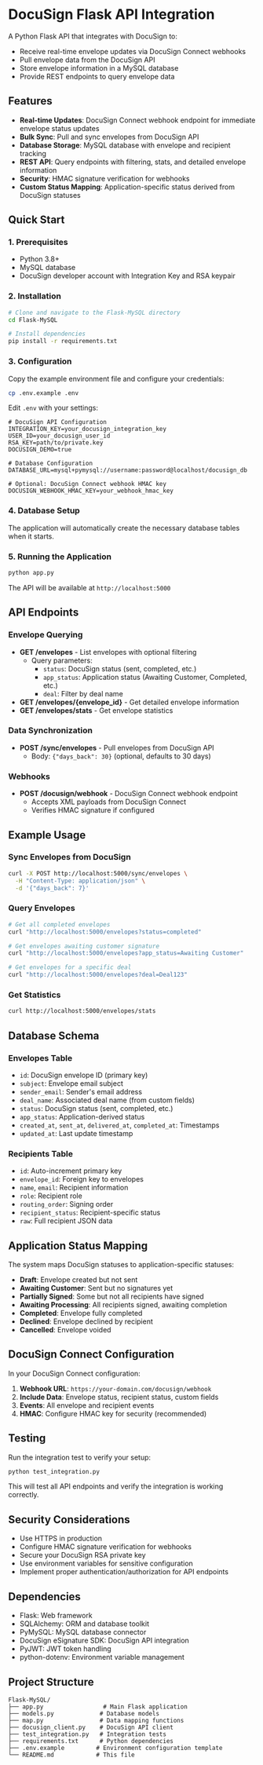 # DocuSign Flask API Integration

A Python Flask API that integrates with DocuSign to:
- Receive real-time envelope updates via DocuSign Connect webhooks
- Pull envelope data from the DocuSign API
- Store envelope information in a MySQL database
- Provide REST endpoints to query envelope data

## Features

- **Real-time Updates**: DocuSign Connect webhook endpoint for immediate envelope status updates
- **Bulk Sync**: Pull and sync envelopes from DocuSign API
- **Database Storage**: MySQL database with envelope and recipient tracking
- **REST API**: Query endpoints with filtering, stats, and detailed envelope information
- **Security**: HMAC signature verification for webhooks
- **Custom Status Mapping**: Application-specific status derived from DocuSign statuses

## Quick Start

### 1. Prerequisites

- Python 3.8+
- MySQL database
- DocuSign developer account with Integration Key and RSA keypair

### 2. Installation

```bash
# Clone and navigate to the Flask-MySQL directory
cd Flask-MySQL

# Install dependencies
pip install -r requirements.txt
```

### 3. Configuration

Copy the example environment file and configure your credentials:

```bash
cp .env.example .env
```

Edit `.env` with your settings:

```env
# DocuSign API Configuration
INTEGRATION_KEY=your_docusign_integration_key
USER_ID=your_docusign_user_id
RSA_KEY=path/to/private.key
DOCUSIGN_DEMO=true

# Database Configuration
DATABASE_URL=mysql+pymysql://username:password@localhost/docusign_db

# Optional: DocuSign Connect webhook HMAC key
DOCUSIGN_WEBHOOK_HMAC_KEY=your_webhook_hmac_key
```

### 4. Database Setup

The application will automatically create the necessary database tables when it starts.

### 5. Running the Application

```bash
python app.py
```

The API will be available at `http://localhost:5000`

## API Endpoints

### Envelope Querying

- **GET /envelopes** - List envelopes with optional filtering
  - Query parameters:
    - `status`: DocuSign status (sent, completed, etc.)
    - `app_status`: Application status (Awaiting Customer, Completed, etc.)
    - `deal`: Filter by deal name
- **GET /envelopes/{envelope_id}** - Get detailed envelope information
- **GET /envelopes/stats** - Get envelope statistics

### Data Synchronization

- **POST /sync/envelopes** - Pull envelopes from DocuSign API
  - Body: `{"days_back": 30}` (optional, defaults to 30 days)

### Webhooks

- **POST /docusign/webhook** - DocuSign Connect webhook endpoint
  - Accepts XML payloads from DocuSign Connect
  - Verifies HMAC signature if configured

## Example Usage

### Sync Envelopes from DocuSign

```bash
curl -X POST http://localhost:5000/sync/envelopes \
  -H "Content-Type: application/json" \
  -d '{"days_back": 7}'
```

### Query Envelopes

```bash
# Get all completed envelopes
curl "http://localhost:5000/envelopes?status=completed"

# Get envelopes awaiting customer signature
curl "http://localhost:5000/envelopes?app_status=Awaiting Customer"

# Get envelopes for a specific deal
curl "http://localhost:5000/envelopes?deal=Deal123"
```

### Get Statistics

```bash
curl http://localhost:5000/envelopes/stats
```

## Database Schema

### Envelopes Table
- `id`: DocuSign envelope ID (primary key)
- `subject`: Envelope email subject
- `sender_email`: Sender's email address
- `deal_name`: Associated deal name (from custom fields)
- `status`: DocuSign status (sent, completed, etc.)
- `app_status`: Application-derived status
- `created_at`, `sent_at`, `delivered_at`, `completed_at`: Timestamps
- `updated_at`: Last update timestamp

### Recipients Table
- `id`: Auto-increment primary key
- `envelope_id`: Foreign key to envelopes
- `name`, `email`: Recipient information
- `role`: Recipient role
- `routing_order`: Signing order
- `recipient_status`: Recipient-specific status
- `raw`: Full recipient JSON data

## Application Status Mapping

The system maps DocuSign statuses to application-specific statuses:

- **Draft**: Envelope created but not sent
- **Awaiting Customer**: Sent but no signatures yet
- **Partially Signed**: Some but not all recipients have signed
- **Awaiting Processing**: All recipients signed, awaiting completion
- **Completed**: Envelope fully completed
- **Declined**: Envelope declined by recipient
- **Cancelled**: Envelope voided

## DocuSign Connect Configuration

In your DocuSign Connect configuration:

1. **Webhook URL**: `https://your-domain.com/docusign/webhook`
2. **Include Data**: Envelope status, recipient status, custom fields
3. **Events**: All envelope and recipient events
4. **HMAC**: Configure HMAC key for security (recommended)

## Testing

Run the integration test to verify your setup:

```bash
python test_integration.py
```

This will test all API endpoints and verify the integration is working correctly.

## Security Considerations

- Use HTTPS in production
- Configure HMAC signature verification for webhooks
- Secure your DocuSign RSA private key
- Use environment variables for sensitive configuration
- Implement proper authentication/authorization for API endpoints

## Dependencies

- Flask: Web framework
- SQLAlchemy: ORM and database toolkit
- PyMySQL: MySQL database connector
- DocuSign eSignature SDK: DocuSign API integration
- PyJWT: JWT token handling
- python-dotenv: Environment variable management

## Project Structure

```
Flask-MySQL/
├── app.py                 # Main Flask application
├── models.py             # Database models
├── map.py                # Data mapping functions
├── docusign_client.py    # DocuSign API client
├── test_integration.py   # Integration tests
├── requirements.txt      # Python dependencies
├── .env.example         # Environment configuration template
└── README.md            # This file
```